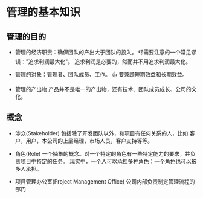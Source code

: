 # 管理的基本知识

## 管理的目的
- 管理的经济职责：确保团队的产出大于团队的投入。
  :thumbsdown:需要注意的一个常见谬误："追求利润最大化"。
  追求利润是必要的，然而并不用追求利润最大化。

- 管理的对象：管理者、团队成员、工作。
  :thumbsup: 要兼顾短期效益和长期效益。

- 管理的产出物
  产品并不是唯一的产出物，还有技术、团队成员成长、公司的文化。

## 概念

- 涉众(Stakeholder)
  包括除了开发团队以外，和项目有任何关系的人，比如 客户，用户，本公司的上层经理，市场人员，客户支持等等。

- 角色(Role)
  一个抽象的概念。对一个特定的角色有一些特定能力的要求，并负责项目中特定的任务。
	现实中，一个人可以承担多种角色；一个角色也可以被多人承担。

- 项目管理办公室(Project Management Office)
  公司内部负责制定管理流程的部门
  
